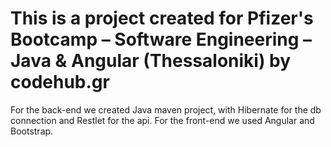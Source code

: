 # This is a project created for Pfizer's Bootcamp – Software Engineering – Java & Angular (Thessaloniki) by codehub.gr
For the back-end we created Java maven project, with Hibernate for the db connection and Restlet for the api.
For the front-end we used Angular and Bootstrap.
